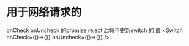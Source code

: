 # 用于网络请求的
onCheck
onUncheck
的promise reject 后将不更新switch 的 值
<Switch onCheck={()=>{}} onUncheck={()=>{}} />